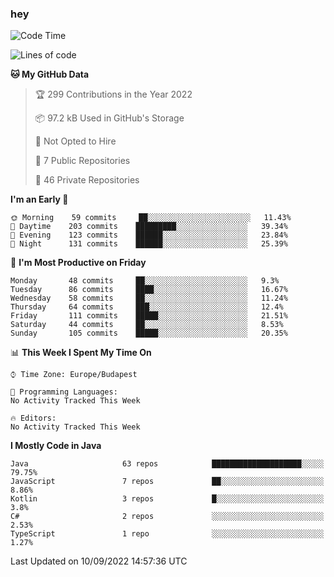 ### hey

<!--START_SECTION:waka-->
![Code Time](http://img.shields.io/badge/Code%20Time-801%20hrs%2035%20mins-blue)

![Lines of code](https://img.shields.io/badge/From%20Hello%20World%20I%27ve%20Written-510%20Thousand%20lines%20of%20code-blue)

**🐱 My GitHub Data** 

> 🏆 299 Contributions in the Year 2022
 > 
> 📦 97.2 kB Used in GitHub's Storage 
 > 
> 🚫 Not Opted to Hire
 > 
> 📜 7 Public Repositories 
 > 
> 🔑 46 Private Repositories  
 > 
**I'm an Early 🐤** 

```text
🌞 Morning    59 commits     ██░░░░░░░░░░░░░░░░░░░░░░░   11.43% 
🌆 Daytime    203 commits    █████████░░░░░░░░░░░░░░░░   39.34% 
🌃 Evening    123 commits    ██████░░░░░░░░░░░░░░░░░░░   23.84% 
🌙 Night      131 commits    ██████░░░░░░░░░░░░░░░░░░░   25.39%

```
📅 **I'm Most Productive on Friday** 

```text
Monday       48 commits     ██░░░░░░░░░░░░░░░░░░░░░░░   9.3% 
Tuesday      86 commits     ████░░░░░░░░░░░░░░░░░░░░░   16.67% 
Wednesday    58 commits     ██░░░░░░░░░░░░░░░░░░░░░░░   11.24% 
Thursday     64 commits     ███░░░░░░░░░░░░░░░░░░░░░░   12.4% 
Friday       111 commits    █████░░░░░░░░░░░░░░░░░░░░   21.51% 
Saturday     44 commits     ██░░░░░░░░░░░░░░░░░░░░░░░   8.53% 
Sunday       105 commits    █████░░░░░░░░░░░░░░░░░░░░   20.35%

```


📊 **This Week I Spent My Time On** 

```text
⌚︎ Time Zone: Europe/Budapest

💬 Programming Languages: 
No Activity Tracked This Week

🔥 Editors: 
No Activity Tracked This Week

```

**I Mostly Code in Java** 

```text
Java                     63 repos            ████████████████████░░░░░   79.75% 
JavaScript               7 repos             ██░░░░░░░░░░░░░░░░░░░░░░░   8.86% 
Kotlin                   3 repos             █░░░░░░░░░░░░░░░░░░░░░░░░   3.8% 
C#                       2 repos             ░░░░░░░░░░░░░░░░░░░░░░░░░   2.53% 
TypeScript               1 repo              ░░░░░░░░░░░░░░░░░░░░░░░░░   1.27%

```



 Last Updated on 10/09/2022 14:57:36 UTC
<!--END_SECTION:waka-->
